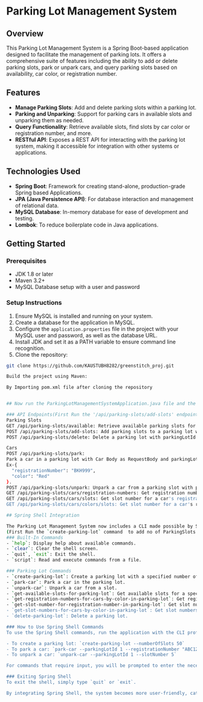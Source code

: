# Parking Lot Management System

## Overview
This Parking Lot Management System is a Spring Boot-based application designed to facilitate the management of parking lots. It offers a comprehensive suite of features including the ability to add or delete parking slots, park or unpark cars, and query parking slots based on availability, car color, or registration number.

## Features
- **Manage Parking Slots**: Add and delete parking slots within a parking lot.
- **Parking and Unparking**: Support for parking cars in available slots and unparking them as needed.
- **Query Functionality**: Retrieve available slots, find slots by car color or registration number, and more.
- **RESTful API**: Exposes a REST API for interacting with the parking lot system, making it accessible for integration with other systems or applications.

## Technologies Used
- **Spring Boot**: Framework for creating stand-alone, production-grade Spring based Applications.
- **JPA (Java Persistence API)**: For database interaction and management of relational data.
- **MySQL Database**: In-memory database for ease of development and testing.
- **Lombok**: To reduce boilerplate code in Java applications.

## Getting Started

### Prerequisites
- JDK 1.8 or later
- Maven 3.2+
- MySQL Database setup with a user and password

### Setup Instructions
1. Ensure MySQL is installed and running on your system.
2. Create a database for the application in MySQL.
3. Configure the `application.properties` file in the project with your MySQL user and password, as well as the database URL.
4. Install JDK and set it as a PATH variable to ensure command line recognition.
5. Clone the repository:
```bash
git clone https://github.com/KAUSTUBH8282/greenstitch_proj.git

Build the project using Maven:

By Importing pom.xml file after cloning the repository


## Now run the ParkingLotManagementSystemApplication.java file and the application will start and by default, it will be accessible at http://localhost:8080 and test using Postman Preferably and you can also test it using Spring Shell

### API Endpoints(First Run the '/api/parking-slots/add-slots' endpoint to add no of ParkingSlots to a ParkingLot First)
Parking Slots 
GET /api/parking-slots/available: Retrieve available parking slots for a specific parking lot with parkingLotId as Parameter.
POST /api/parking-slots/add-slots: Add parking slots to a parking lot with numberOfSlots as Parameters and get the number of ParkingLot Alloted.
POST /api/parking-slots/delete: Delete a parking lot with parkingLotId as parameter .

Cars
POST /api/parking-slots/park:
Park a car in a parking lot with Car Body as RequestBody and parkingLotId as Parameter
Ex-{
  "registrationNumber": "BKH999",
  "color": "Red"
}.
POST /api/parking-slots/unpark: Unpark a car from a parking slot with parkingLotId and slotNumber as Parameter.
GET /api/parking-slots/cars/registration-numbers: Get registration numbers for cars by color in a specific parking lot with color and parkingLotId as Parameters.
GET /api/parking-slots/cars/slots: Get slot number for a car's registration number in a specific parking lot with registrationNumber and parkingLotId as Parameters.
GET /api/parking-slots/cars/colors/slots: Get slot number for a car's registration number in a specific parking lot with color and parkingLotId as Parameters.

## Spring Shell Integration

The Parking Lot Management System now includes a CLI made possible by Spring Shell, enabling easy interaction through a command-line interface. Below are the available commands and their descriptions:
(First Run the `create-parking-lot` command  to add no of ParkingSlots to a ParkingLot First)
### Built-In Commands
- `help`: Display help about available commands.
- `clear`: Clear the shell screen.
- `quit`, `exit`: Exit the shell.
- `script`: Read and execute commands from a file.

### Parking Lot Commands
- `create-parking-lot`: Create a parking lot with a specified number of slots and return the ID.
- `park-car`: Park a car in the parking lot.
- `unpark-car`: Unpark a car from a slot.
- `get-available-slots-for-parking-lot`: Get available slots for a specific parking lot.
- `get-registration-numbers-for-cars-by-color-in-parking-lot`: Get registration numbers for cars by color in a specific parking lot.
- `get-slot-number-for-registration-number-in-parking-lot`: Get slot number for a car's registration number in a specific parking lot.
- `get-slot-numbers-for-cars-by-color-in-parking-lot`: Get slot numbers for cars by color in a specific parking lot.
- `delete-parking-lot`: Delete a parking lot.

### How to Use Spring Shell Commands
To use the Spring Shell commands, run the application with the CLI profile and enter the shell mode. Here, you can type any of the commands listed above. For example:

- To create a parking lot: `create-parking-lot --numberOfSlots 50`
- To park a car: `park-car --parkingLotId 1 --registrationNumber "ABC123" --color "Blue"`
- To unpark a car: `unpark-car --parkingLotId 1 --slotNumber 5`

For commands that require input, you will be prompted to enter the necessary details. The shell also supports tab completion to quickly fill in command names and options.

### Exiting Spring Shell
To exit the shell, simply type `quit` or `exit`.

By integrating Spring Shell, the system becomes more user-friendly, catering to both programmatic API interactions and manual CLI operations.
